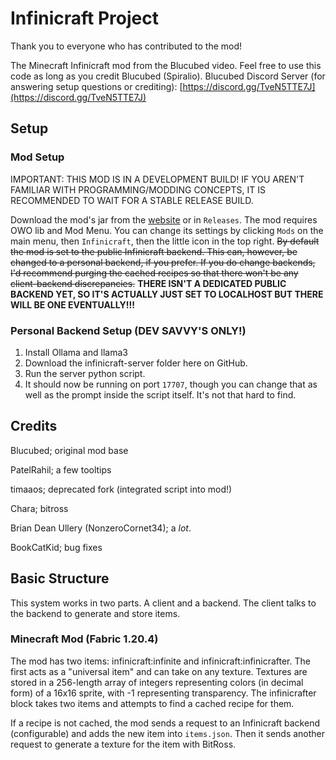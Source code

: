 # Infinicraft Project

Thank you to everyone who has contributed to the mod!

The Minecraft Infinicraft mod from the Blucubed video. Feel free to use this code as long as you credit Blucubed (Spiralio).
Blucubed Discord Server (for answering setup questions or crediting): [https://discord.gg/TveN5TTE7J](https://discord.gg/TveN5TTE7J)

## Setup

### Mod Setup

IMPORTANT: THIS MOD IS IN A DEVELOPMENT BUILD! IF YOU AREN'T FAMILIAR WITH PROGRAMMING/MODDING CONCEPTS, IT IS RECOMMENDED TO WAIT FOR A STABLE RELEASE BUILD.

Download the mod's jar from the [website](https://infinicraft.org) or in `Releases`. The mod requires OWO lib and Mod Menu. You can change its settings by clicking `Mods` on the main menu, then `Infinicraft`, then the little icon in the top right. ~~By default the mod is set to the public Infinicraft backend. This can, however, be changed to a personal backend, if you prefer. If you do change backends, I'd recommend purging the cached recipes so that there won't be any client-backend discrepancies.~~ **THERE ISN'T A DEDICATED PUBLIC BACKEND YET, SO IT'S ACTUALLY JUST SET TO LOCALHOST BUT THERE WILL BE ONE EVENTUALLY!!!**

### Personal Backend Setup (DEV SAVVY'S ONLY!)

1. Install Ollama and llama3
2. Download the infinicraft-server folder here on GitHub.
3. Run the server python script.
4. It should now be running on port `17707`, though you can change that as well as the prompt inside the script itself. It's not that hard to find.

## Credits

Blucubed; original mod base

PatelRahil; a few tooltips

timaaos; deprecated fork (integrated script into mod!)

Chara; bitross

Brian Dean Ullery (NonzeroCornet34); a _lot_.

BookCatKid; bug fixes

## Basic Structure

This system works in two parts. A client and a backend. The client talks to the backend to generate and store items.

### Minecraft Mod (Fabric 1.20.4)

The mod has two items: infinicraft:infinite and infinicraft:infinicrafter. The first acts as a "universal item" and can take on any texture. Textures are stored in a 256-length array of integers representing colors (in decimal form) of a 16x16 sprite, with -1 representing transparency. The infinicrafter block takes two items and attempts to find a cached recipe for them.

If a recipe is not cached, the mod sends a request to an Infinicraft backend (configurable) and adds the new item into `items.json`. Then it sends another request to generate a texture for the item with BitRoss.
